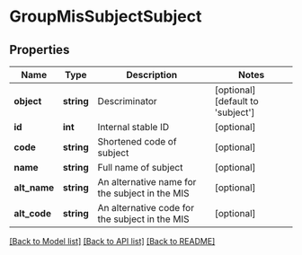 # GroupMisSubjectSubject

## Properties
Name | Type | Description | Notes
------------ | ------------- | ------------- | -------------
**object** | **string** | Descriminator | [optional] [default to 'subject']
**id** | **int** | Internal stable ID | [optional] 
**code** | **string** | Shortened code of subject | [optional] 
**name** | **string** | Full name of subject | [optional] 
**alt_name** | **string** | An alternative name for the subject in the MIS | [optional] 
**alt_code** | **string** | An alternative code for the subject in the MIS | [optional] 

[[Back to Model list]](../README.md#documentation-for-models) [[Back to API list]](../README.md#documentation-for-api-endpoints) [[Back to README]](../README.md)


